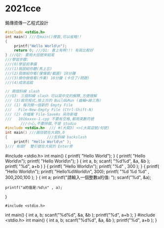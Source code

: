 # 2021cce
銘傳資傳一乙程式設計
```c
#include <stdio.h>
int main() ///在main()裡面,可以省略!!
{
    printf("Hello World\n");
    return 0; ///Q1: 書上有啊!!! 有寫比較好
} ///Q2: 要用大括號來結尾
///學習步驟:
///(0)學習前準備
///(1)我說給你聽(馬上忘)
///(2)我做給你看(慢慢做/截圖) 10分鐘
///(3)換你做做看(作業) 10分鐘 (卡住了/問題)
///(4)成效追蹤
```
```c
// 兩個斜線 slash
///Q3: 三個斜線 slash 可以寫中文的解釋,方便理解
/// (3)寫完程式,按上方的 Build&Run (齒輪+綠三角)
/// (1) 每次開一個新的 Empty File
///   File-New-Empty File (Ctrl-Shift-N)
/// (2) 存檔案 File-SaveAs 另存新檔
///   1016xxxx-1.cpp 不要有空格,都用英數符號
       ///小心,不要拼錯,不是 studio
#include <stdio.h>  /// #(大寫3) <>(大寫逗號/句號)
int main() ///圓括號在大寫9,0
{                  ///反斜線 backslash
    printf( "Hello World\n" );
}/// 有個f  雙引號在大寫的 Enter旁
```
#include <stdio.h>
int main()
{
    printf( "Hello World");
}
{
    printf( "Hello World\n");
    printf( "Hello World\n");
}
{
    int a, b;
    scanf( "%d%d", &a, &b );
    printf( "%d", a+b )
}
{
    printf( "Hello World\n");
    printf( "%d" , 300 );
}
{
    printf( "Hello World\n");
    printf( "Hello%dWorld\n", 300);
    printf( "%d %d    %d" , 300,200,100 );
}
{
    int a;
    printf("請輸入一個整數a的值: ");
    scanf("%d", &a);

    printf("a的值是:%d\n" , a);
}

    #include <stdio.h>
int main()
{
	int a, b;
	scanf("%d%d", &a, &b );
	printf("%d", a+b );
}
#include <stdio.h>
int main()
{
	int a, b;
	scanf("%d%d", &a, &b );
	printf("%d", a+b );
}
